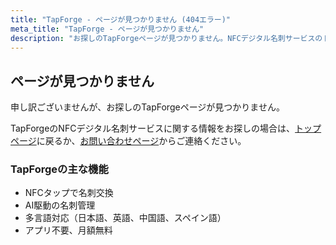 ```yaml
---
title: "TapForge - ページが見つかりません (404エラー)"
meta_title: "TapForge - ページが見つかりません"
description: "お探しのTapForgeページが見つかりません。NFCデジタル名刺サービスのトップページに戻るか、お問い合わせください。"
---
```


## ページが見つかりません

申し訳ございませんが、お探しのTapForgeページが見つかりません。

TapForgeのNFCデジタル名刺サービスに関する情報をお探しの場合は、[トップページ](/ "TapForgeトップページ")に戻るか、[お問い合わせページ](/contact "TapForgeお問い合わせ")からご連絡ください。

### TapForgeの主な機能
- NFCタップで名刺交換
- AI駆動の名刺管理
- 多言語対応（日本語、英語、中国語、スペイン語）
- アプリ不要、月額無料